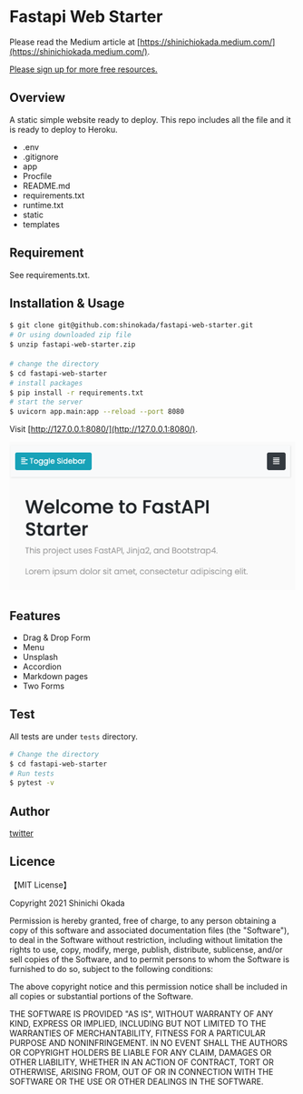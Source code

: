 # Fastapi Web Starter

Please read the Medium article at [https://shinichiokada.medium.com/](https://shinichiokada.medium.com/).

[Please sign up for more free resources.](https://mailchi.mp/ae9891ba897a/codewithshin)

## Overview

A static simple website ready to deploy.
This repo includes all the file and it is ready to deploy to Heroku.

- .env
- .gitignore
- app
- Procfile
- README.md
- requirements.txt
- runtime.txt
- static
- templates

## Requirement

See requirements.txt.

## Installation & Usage

```bash
$ git clone git@github.com:shinokada/fastapi-web-starter.git
# Or using downloaded zip file 
$ unzip fastapi-web-starter.zip

# change the directory
$ cd fastapi-web-starter
# install packages
$ pip install -r requirements.txt
# start the server
$ uvicorn app.main:app --reload --port 8080
```

Visit [http://127.0.0.1:8080/](http://127.0.0.1:8080/).

![Starting](./images/image-1.png)

## Features

- Drag & Drop Form
- Menu
- Unsplash
- Accordion
- Markdown pages
- Two Forms

## Test

All tests are under `tests` directory.

```bash
# Change the directory
$ cd fastapi-web-starter
# Run tests
$ pytest -v
```

## Author

[twitter](https://twitter.com/shinokada)

## Licence

【MIT License】

Copyright 2021 Shinichi Okada

Permission is hereby granted, free of charge, to any person obtaining a copy of this software and associated documentation files (the "Software"), to deal in the Software without restriction, including without limitation the rights to use, copy, modify, merge, publish, distribute, sublicense, and/or sell copies of the Software, and to permit persons to whom the Software is furnished to do so, subject to the following conditions:

The above copyright notice and this permission notice shall be included in all copies or substantial portions of the Software.

THE SOFTWARE IS PROVIDED "AS IS", WITHOUT WARRANTY OF ANY KIND, EXPRESS OR IMPLIED, INCLUDING BUT NOT LIMITED TO THE WARRANTIES OF MERCHANTABILITY, FITNESS FOR A PARTICULAR PURPOSE AND NONINFRINGEMENT. IN NO EVENT SHALL THE AUTHORS OR COPYRIGHT HOLDERS BE LIABLE FOR ANY CLAIM, DAMAGES OR OTHER LIABILITY, WHETHER IN AN ACTION OF CONTRACT, TORT OR OTHERWISE, ARISING FROM, OUT OF OR IN CONNECTION WITH THE SOFTWARE OR THE USE OR OTHER DEALINGS IN THE SOFTWARE.
